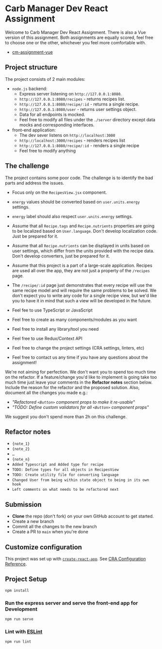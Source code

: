 # Carb Manager Dev React Assignment

Welcome to Carb Manager Dev React Assignment.
There is also a Vue version of this assignment.  Both assignments are equally scored, feel free to choose one or the other, whichever you feel more comfortable with.
- [cm-assignment-vue](https://github.com/carb-manager/cm-assignment-vue)

## Project structure

The project consists of 2 main modules:
- `node.js` backend:
    - Express server listening on `http://127.0.0.1:8080`.
    - `http://127.0.0.1:8080/recipes` - returns recipes list.
    - `http://127.0.0.1:8080/recipe/:id` - returns a single recipe.
    - `http://127.0.0.1:8080/user` - returns user settings object.
    - Data for all endpoints is mocked.
    - Feel free to modify all files under the `./server` directory except data mocks and corresponding interfaces.
- front-end application:
    - The dev sever listens on `http://localhost:3000`
    - `http://localhost:3000/recipes` - renders recipes list
    - `http://127.0.0.1:8080/recipe/:id` - renders a single recipe
    - Feel free to modify anything

## The challenge

The project contains some poor code. The challenge is to identify the bad parts and address the issues.

- Focus only on the `RecipesView.jsx` component.
- `energy` values should be converted based on `user.units.energy` settings.
- `energy` label should also respect `user.units.energy` settings.
- Assume that all `Recipe.tags` and `Recipe.nutrients` properties are going to be localized based on `User.language`. Don't develop localization code. Just be prepared for it.
- Assume that all `Recipe.nutrients` can be displayed in units based on user settings, which differ from the units provided with the recipe data. Don't develop converters, just be prepared for it.
- Assume that this project is a part of a large-scale application. Recipes are used all over the app, they are not just a property of the `/recipes` page.

- The `/recipe/:id` page just demonstrates that every recipe will use the same recipe model and will require the same problems to be solved.
  We don't expect you to write any code for a single recipe view, but we'd like you to have it in mind that such a view will be developed in the future.
- Feel fee to use TypeScript or JavaScript
- Feel free to create as many components/modules as you want
- Feel free to install any library/tool you need
- Feel free to use Redux/Context API
- Feel free to change the project settings (CRA settings, linters, etc)
- Feel free to contact us any time if you have any questions about the assignment!

We're not aiming for perfection. We don't want you to spend too much time on the refactor.
If a feature/change you'd like to implement is going take too much time just leave your comments in the **Refactor notes** section below.
Include the reason for the refactor and the proposed solution. Also, document all the changes you made e.g.:

- *"Refactored `<Button>` component props to make it re-usable"*
- *"TODO: Define custom validators for all `<Button>` component props"*

We suggest you don't spend more than 2h on this challenge.

## Refactor notes

- `{note_1}`
- `{note_2}`
- `…`
- `{note_n}`
- `Added Typescript and Added type for recipe`
- `TODO: Define types for all objects in RecipesView`
- `TODO: Create utility file for converting language`
- `Changed User from being within state object to being in its own hook`
- `Left comments on what needs to be refactored next`

## Submission

- **Clone** the repo (don't fork) on your own GitHub account to get started.
- Create a new branch
- Commit all the changes to the new branch
- Create a PR to `main` when you're done

## Customize configuration

This project was set up with [`create-react-app`](https://create-react-app.dev/).
See [CRA Configuration Reference](https://create-react-app.dev/docs/getting-started/).

## Project Setup

```sh
npm install
```

### Run the express server and serve the front-end app for Development

```sh
npm run serve
```

### Lint with [ESLint](https://eslint.org/)

```sh
npm run lint
```
